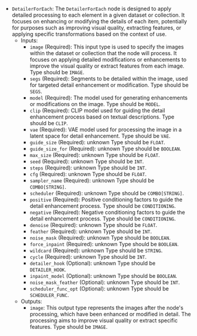 - `DetailerForEach`: The `DetailerForEach` node is designed to apply detailed processing to each element in a given dataset or collection. It focuses on enhancing or modifying the details of each item, potentially for purposes such as improving visual quality, extracting features, or applying specific transformations based on the context of use.
    - Inputs:
        - `image` (Required): This input type is used to specify the images within the dataset or collection that the node will process. It focuses on applying detailed modifications or enhancements to improve the visual quality or extract features from each image. Type should be `IMAGE`.
        - `segs` (Required): Segments to be detailed within the image, used for targeted detail enhancement or modification. Type should be `SEGS`.
        - `model` (Required): The model used for generating enhancements or modifications on the image. Type should be `MODEL`.
        - `clip` (Required): CLIP model used for guiding the detail enhancement process based on textual descriptions. Type should be `CLIP`.
        - `vae` (Required): VAE model used for processing the image in a latent space for detail enhancement. Type should be `VAE`.
        - `guide_size` (Required): unknown Type should be `FLOAT`.
        - `guide_size_for` (Required): unknown Type should be `BOOLEAN`.
        - `max_size` (Required): unknown Type should be `FLOAT`.
        - `seed` (Required): unknown Type should be `INT`.
        - `steps` (Required): unknown Type should be `INT`.
        - `cfg` (Required): unknown Type should be `FLOAT`.
        - `sampler_name` (Required): unknown Type should be `COMBO[STRING]`.
        - `scheduler` (Required): unknown Type should be `COMBO[STRING]`.
        - `positive` (Required): Positive conditioning factors to guide the detail enhancement process. Type should be `CONDITIONING`.
        - `negative` (Required): Negative conditioning factors to guide the detail enhancement process. Type should be `CONDITIONING`.
        - `denoise` (Required): unknown Type should be `FLOAT`.
        - `feather` (Required): unknown Type should be `INT`.
        - `noise_mask` (Required): unknown Type should be `BOOLEAN`.
        - `force_inpaint` (Required): unknown Type should be `BOOLEAN`.
        - `wildcard` (Required): unknown Type should be `STRING`.
        - `cycle` (Required): unknown Type should be `INT`.
        - `detailer_hook` (Optional): unknown Type should be `DETAILER_HOOK`.
        - `inpaint_model` (Optional): unknown Type should be `BOOLEAN`.
        - `noise_mask_feather` (Optional): unknown Type should be `INT`.
        - `scheduler_func_opt` (Optional): unknown Type should be `SCHEDULER_FUNC`.
    - Outputs:
        - `image`: This output type represents the images after the node's processing, which have been enhanced or modified in detail. The processing aims to improve visual quality or extract specific features. Type should be `IMAGE`.
